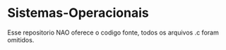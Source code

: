 # Sistemas-Operacionais
Esse repositorio NAO oferece o codigo fonte, todos os arquivos .c foram omitidos.
